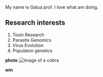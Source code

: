My name is Gatua prof.
I love what am doing.

## Research interests
1. Toxin Research
2. Parasite Genomics 
3. Virus Evolution
4. Populaton genetics

__photo__
![image of a cobra](https://image.shutterstock.com/image-vector/snake-illustration-260nw-353435321.jpg)


**win**
